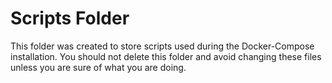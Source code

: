 **Scripts Folder**
===================
This folder was created to store scripts used during the Docker-Compose installation. You should not delete this folder and avoid changing these files unless you are sure of what you are doing.